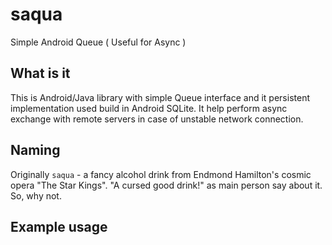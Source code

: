 # saqua
Simple Android Queue ( Useful for Async )

## What is it
This is Android/Java library with simple Queue interface and it persistent implementation used build in Android SQLite. It help perform async exchange with remote servers in case of unstable network connection. 

## Naming
Originally `saqua` - a fancy alcohol drink from Endmond Hamilton's cosmic opera "The Star Kings". "A cursed good drink!" as main person say about it. So, why not.

## Example usage
